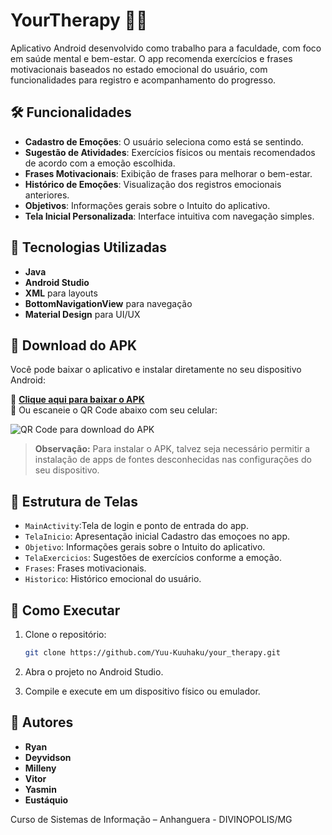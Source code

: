 # YourTherapy 🧠💪

Aplicativo Android desenvolvido como trabalho para a faculdade, com foco em saúde mental e bem-estar. O app recomenda exercícios e frases motivacionais baseados no estado emocional do usuário, com funcionalidades para registro e acompanhamento do progresso.

## 🛠️ Funcionalidades

* **Cadastro de Emoções**: O usuário seleciona como está se sentindo.
* **Sugestão de Atividades**: Exercícios físicos ou mentais recomendados de acordo com a emoção escolhida.
* **Frases Motivacionais**: Exibição de frases para melhorar o bem-estar.
* **Histórico de Emoções**: Visualização dos registros emocionais anteriores.
* **Objetivos**: Informações gerais sobre o Intuito do aplicativo.
* **Tela Inicial Personalizada**: Interface intuitiva com navegação simples.

## 📱 Tecnologias Utilizadas

* **Java**
* **Android Studio**
* **XML** para layouts
* **BottomNavigationView** para navegação
* **Material Design** para UI/UX


## 📲 Download do APK

Você pode baixar o aplicativo e instalar diretamente no seu dispositivo Android:

🔗 **[Clique aqui para baixar o APK](https://drive.google.com/file/d/1SjxJsRPHhRvtvJZY5euf5jiyKfqikPfH/view?usp=sharing)**  
📱 Ou escaneie o QR Code abaixo com seu celular:

![QR Code para download do APK](https://github.com/user-attachments/assets/ff2968de-48b2-4209-ae24-a8f7a024f653)

> **Observação:** Para instalar o APK, talvez seja necessário permitir a instalação de apps de fontes desconhecidas nas configurações do seu dispositivo.


## 📁 Estrutura de Telas

* `MainActivity`:Tela de login e ponto de entrada do app.
* `TelaInicio`: Apresentação inicial Cadastro das emoçoes no app.
* `Objetivo`: Informações gerais sobre o Intuito do aplicativo.
* `TelaExercicios`: Sugestões de exercícios conforme a emoção.
* `Frases`: Frases motivacionais.
* `Historico`: Histórico emocional do usuário.

## 🚀 Como Executar

1. Clone o repositório:

   ```bash
   git clone https://github.com/Yuu-Kuuhaku/your_therapy.git
   ```
2. Abra o projeto no Android Studio.

3. Compile e execute em um dispositivo físico ou emulador.

## 👥 Autores

- **Ryan**  
- **Deyvidson**  
- **Milleny**  
- **Vitor**  
- **Yasmin**  
- **Eustáquio**

Curso de Sistemas de Informação – Anhanguera - DIVINOPOLIS/MG

